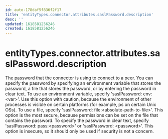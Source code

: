 ```yaml
---
id: auto-178daf5f836f2f17
title: 'entityTypes.connector.attributes.saslPassword.description'
desc: ''
updated: 1618581256246
created: 1618581256246
---
```

# entityTypes.connector.attributes.saslPassword.description

The password that the connector is using to connect to a peer. You can specify the password by specifying an environment variable that stores the password, a file that stores the password, or by entering the password in clear text. To use an environment variable, specify &#39;saslPassword: env:&lt;var&gt;&#39;. Use this option with caution, because the environment of other processes is visible on certain platforms (for example, ps on certain Unix OSs). To use a file, specify &#39;saslPassword: file:&lt;absolute-path-to-file&gt;&#39;. This option is the most secure, because permissions can be set on the file that contains the password. To specify the password in clear text, specify &#39;saslPassword: pass:&lt;password&gt;&#39; or &#39;saslPassword: &lt;password&gt;&#39;. This option is insecure, so it should only be used if security is not a concern.
